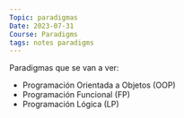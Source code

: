 ```yaml
---
Topic: paradigmas
Date: 2023-07-31
Course: Paradigms
tags: notes paradigms
---
```


Paradigmas que se van a ver:
- Programación Orientada a Objetos (OOP)
- Programación Funcional (FP)
- Programación Lógica (LP)

